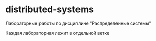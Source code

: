 # distributed-systems
Лабораторные работы по дисциплине "Распределенные системы"

Каждая лабораторная лежит в отдельной ветке
